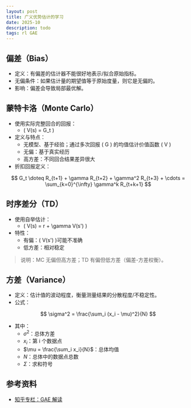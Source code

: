 ```yaml
---
layout: post
title: 广义优势估计的学习
date: 2025-10
description: todo
tags: rl GAE
---
```

## 偏差（Bias）

- 定义：有偏差的估计器不能很好地表示/拟合原始指标。
- 无偏条件：如果估计量的期望值等于原始度量，则它是无偏的。
- 影响：偏差会导致局部最优解。

## 蒙特卡洛（Monte Carlo）

- 使用实际完整回合的回报：
  - \( V(s) = G_t \)
- 定义与特点：
  - 无模型、基于经验；通过多次回报 \( G \) 的均值估计价值函数 \( V \)
  - 无偏：基于真实经历
  - 高方差：不同回合结果差异很大
- 折扣回报定义：

$$
G_t \doteq R_{t+1} + \gamma R_{t+2} + \gamma^2 R_{t+3} + \cdots = \sum_{k=0}^{\infty} \gamma^k R_{t+k+1}
$$
  

## 时序差分（TD）

- 使用自举估计：
  - \( V(s) = r + \gamma V(s') \)
- 特性：
  - 有偏：\( V(s') \)可能不准确
  - 低方差：相对稳定

> 说明：MC 无偏但高方差；TD 有偏但低方差（偏差-方差权衡）。

## 方差（Variance）

- 定义：估计值的波动程度，衡量测量结果的分散程度/不稳定性。
- 公式：

$$
\sigma^2 = \frac{\sum_i (x_i - \mu)^2}{N}
$$
- 其中：
  - $\sigma^2$：总体方差
  - $x_i$：第 i 个数据点
  - $\mu = \frac{\sum_i x_i}{N}$：总体均值
  - $N$：总体中的数据点总数
  - $\Sigma$：求和符号

## 参考资料

- [知乎专栏：GAE 解读](https://zhuanlan.zhihu.com/p/549145459)
